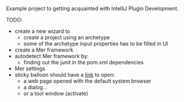 
Example project to getting acquainted with IntelliJ Plugin Development.

TODO:
- create a new wizard to
    - create a project using an archetype
    - some of the archetype input properties has to be filled in UI
- create a Mer framework
- autodetect Mer framework by:
    - finding out the junit in the pom.xml dependencies
- Mer settings
- sticky balloon should have a [link](http://blog.thibaulthelsmoortel.be/java/clickable-links-balloon-notifications-intellij-plugin/) to open:
    - a web page opened with the default system browser
    - a dialog...
    - or a tool window (activate)

